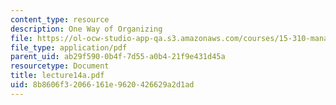 ```yaml
---
content_type: resource
description: One Way of Organizing
file: https://ol-ocw-studio-app-qa.s3.amazonaws.com/courses/15-310-managerial-psychology-laboratory-spring-2003/8b8606f32066161e9620426629a2d1ad_lecture14a.pdf
file_type: application/pdf
parent_uid: ab29f590-0b4f-7d55-a0b4-21f9e431d45a
resourcetype: Document
title: lecture14a.pdf
uid: 8b8606f3-2066-161e-9620-426629a2d1ad
---
```

